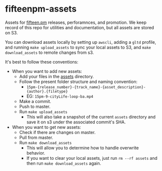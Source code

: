 fifteenpm-assets
================

Assets for [fifteen.pm](https://fifteen.pm) releases, perforamnces, and promotion. We keep record of this repo for utilities and documentation, but all assets are stored on S3.

You can download assets locally by setting up `awscli`, adding a `gltd` profile, and running `make upload_assets` to sync your local assets to S3, and `make download_assets` to remote changes from s3. 
 
It's best to follow these conventions:

* When you want to add new assets:
  - Add your files in the [assets](assets/) directory.
  - Follow the present folder structure and naming convention:
    - `15pm-{release_number}-{track_name}-{asset_description}-{author}.{filetype}`
    - EG: `15pm-9-cityLife-loop-ba.mp4`
  - Make a commit.
  - Push to master.
  - Run `make upload_assets`
    - This will also take a snapshot of the current `assets` directory and save it on s3 under the associated commit's SHA.
* When you want to get new assets:
  - Check if there are changes on master.
  - Pull from master.
  - Run `make download_assets`
    - This will allow you to determine how to handle overwrite behavior.
    - If you want to clear your local assets, just run `rm --rf assets` and then run `make download_assets` again.